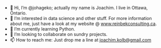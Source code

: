 - 👋 Hi, I’m @johageko; actually my name is Joachim. I live in Ottawa, Ontario. 
- 👀 I’m interested in data science and other stuff. For more information about me, just have a look at my website @ www.reinbekconsulting.ca. 
- 🌱 I’m currently learning Python. 
- 💞️ I’m looking to collaborate on sundry projects. 
- 📫 How to reach me: Just drop me a line at joachim.kolb@gmail.com

<!---
johageko/johageko is a ✨ special ✨ repository because its `README.md` (this file) appears on your GitHub profile.
You can click the Preview link to take a look at your changes.
--->
